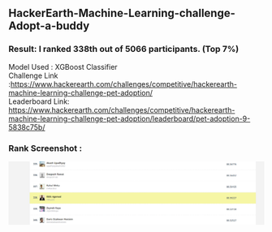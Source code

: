 ## HackerEarth-Machine-Learning-challenge-Adopt-a-buddy
### Result: I ranked 338th out of 5066 participants. (Top 7%)
Model Used : XGBoost Classifier <br />
Challenge Link :https://www.hackerearth.com/challenges/competitive/hackerearth-machine-learning-challenge-pet-adoption/ <br />
Leaderboard Link: https://www.hackerearth.com/challenges/competitive/hackerearth-machine-learning-challenge-pet-adoption/leaderboard/pet-adoption-9-5838c75b/ <br />
### Rank Screenshot : 
![Screenshot](Rank.png)

